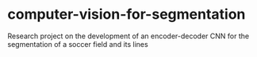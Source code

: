 # computer-vision-for-segmentation
Research project on the development of an encoder-decoder CNN for the segmentation of a soccer field and its lines
